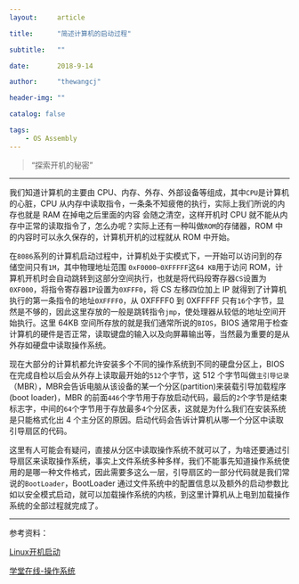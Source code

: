 ```yaml
---
layout:     article

title:      "简述计算机的启动过程"

subtitle:   ""

date:       2018-9-14

author:     "thewangcj"

header-img: ""

catalog: false

tags:
    - OS Assembly
---
```


> “探索开机的秘密”

------

我们知道计算机的主要由 CPU、内存、外存、外部设备等组成，其中`CPU`是计算机的心脏，CPU 从内存中读取指令，一条条不知疲倦的执行，实际上我们所说的内存也就是 RAM 在掉电之后里面的内容
会随之清空，这样开机时 CPU 就不能从内存中正常的读取指令了，怎么办呢？实际上还有一种叫做`ROM`的存储器，ROM 中的内容时可以永久保存的，计算机开机的过程就从 ROM 中开始。
<!--more-->

在`8086`系列的计算机启动过程中，计算机处于实模式下，一开始可以访问到的存储空间只有`1M`，其中物理地址范围 `0xF0000~0XFFFFF`这`64 KB`用于访问 ROM，计算机开机时会自动跳转到这部分空间执行，也就是将代码段寄存器`CS`设置为 `0XF000`，将指令寄存器`IP`设置为`0XFFF0`，将 CS 左移四位加上 IP 就得到了计算机执行的第一条指令的地址`0XFFFF0`，从 0XFFFF0 到 0XFFFFF 只有`16`个字节，显然是不够的，因此这里存放的一般是跳转指令`jmp`，使处理器从较低的地址空间开始执行。这里 64KB 空间所存放的就是我们通常所说的`BIOS`，BIOS 通常用于检查计算机的硬件是否正常，读取键盘的输入以及向屏幕输出等，当然最为重要的是从外存如硬盘中读取操作系统。

现在大部分的计算机都允许安装多个不同的操作系统到不同的硬盘分区上，BIOS 在完成自检以后会从外存上读取最开始的`512`个字节，这 512 个字节叫做`主引导记录`（MBR），MBR会告诉电脑从该设备的某一个分区(partition)来装载引导加载程序(boot loader)，MBR 的前面`446`个字节用于存放启动代码，最后的`2`个字节是结束标志字，中间的`64`个字节用于存放最多`4`个分区表，这就是为什么我们在安装系统是只能格式化出 4 个主分区的原因。启动代码会告诉计算机从哪一个分区中读取引导扇区的代码。

这里有人可能会有疑问，直接从分区中读取操作系统不就可以了，为啥还要通过引导扇区来读取操作系统，事实上文件系统多种多样，我们不能事先知道操作系统使用的是哪一种文件格式，因此需要多这么一层，引导扇区的一部分代码就是我们常说的`BootLoader`，BootLoader 通过文件系统中的配置信息以及额外的启动参数比如以安全模式启动，就可以加载操作系统的内核，到这里计算机从上电到加载操作系统的全部过程就完成了。

------

参考资料：

[Linux开机启动](http://www.cnblogs.com/vamei/archive/2012/09/05/2672039.html)

[学堂在线-操作系统](http://www.xuetangx.com/courses/course-v1:TsinghuaX+30240243X+sp/about)



